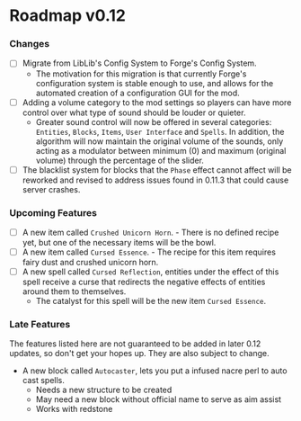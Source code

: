 # Roadmap v0.12

### Changes
- [ ] Migrate from LibLib's Config System to Forge's Config System.
  - The motivation for this migration is that currently Forge's configuration system is stable enough to use, and allows for the automated creation of a configuration GUI for the mod.
- [ ] Adding a volume category to the mod settings so players can have more control over what type of sound should be louder or quieter.
  - Greater sound control will now be offered in several categories: ``Entities``, ``Blocks``, ``Items``, ``User Interface`` and ``Spells``. In addition, the algorithm will now maintain the original volume of the sounds, only acting as a modulator between minimum (0) and maximum (original volume) through the percentage of the slider.
- [ ] The blacklist system for blocks that the ``Phase`` effect cannot affect will be reworked and revised to address issues found in 0.11.3 that could cause server crashes.

### Upcoming Features
- [ ] A new item called ``Crushed Unicorn Horn``.
      - There is no defined recipe yet, but one of the necessary items will be the bowl.
- [ ] A new item called ``Cursed Essence``.
      - The recipe for this item requires fairy dust and crushed unicorn horn.
- [ ] A new spell called ``Cursed Reflection``, entities under the effect of this spell receive a curse that redirects the negative effects of entities around them to themselves.
     - The catalyst for this spell will be the new item ``Cursed Essence``.

### Late Features
The features listed here are not guaranteed to be added in later 0.12 updates, so don't get your hopes up. They are also subject to change.
- A new block called ``Autocaster``, lets you put a infused nacre perl to auto cast spells.
   - Needs a new structure to be created
   - May need a new block without official name to serve as aim assist
   - Works with redstone
